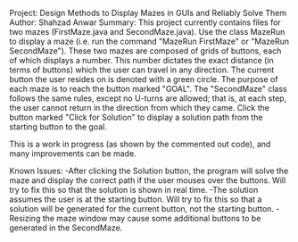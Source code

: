 Project: Design Methods to Display Mazes in GUIs and Reliably Solve Them
Author: Shahzad Anwar
Summary: This project currently contains files for two mazes (FirstMaze.java and SecondMaze.java). Use the class MazeRun to display a maze (i.e. run the command "MazeRun FirstMaze" or "MazeRun SecondMaze"). These two mazes are composed of grids of buttons, each of which displays a number. This number dictates the exact distance (in terms of buttons) which the user can travel in any direction. The current button the user resides on is denoted with a green circle. The purpose of each maze is to reach the button marked "GOAL". The "SecondMaze" class follows the same rules, except no U-turns are allowed; that is, at each step, the user cannot return in the direction from which they came. Click the button marked "Click for Solution" to display a solution path from the starting button to the goal.


This is a work in progress (as shown by the commented out code), and many improvements can be made.

Known Issues:
-After clicking the Solution button, the program will solve the maze and display the correct path if the user mouses over the buttons. Will try to fix this so that the solution is shown in real time.
-The solution assumes the user is at the starting button. Will try to fix this so that a solution will be generated for the current button, not the starting button.
-Resizing the maze window may cause some additional buttons to be generated in the SecondMaze.

